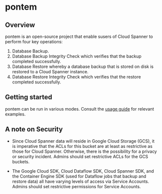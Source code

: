 # pontem
## Overview
pontem is an open-source project that enable susers of Cloud Spanner
to perform four key operations:

1. Database Backup.
1. Database Backup Integrity Check which verifies that the backup completed
successfully.
1. Database Restore whereby a database backup that is stored on disk is
restored to a Cloud Spanner instance.
1. Database Restore Integrity Check which verifies that the restore
completed successfully.

## Getting started
pontem can be run in various modes. Consult the [usage guide](USAGE.md) for
relevant examples.

## A note on Security
- Since Cloud Spanner data will reside in Google Cloud Storage (GCS),
it is imperative that the ACLs for this bucket are at least as restrictive
as those for Cloud Spanner. Otherwise, there is the possibility for a privacy
or security incident. Admins should set restrictive ACLs for the GCS
buckets.

- The Google Cloud SDK, Cloud Dataflow SDK, Cloud Spanner SDK, and the
Container Engine SDK (used for Dataflow jobs that backup and restore
data) all have varying levels of access via Service Accounts. Admins should
set restrictive permissions for Service Accounts.
